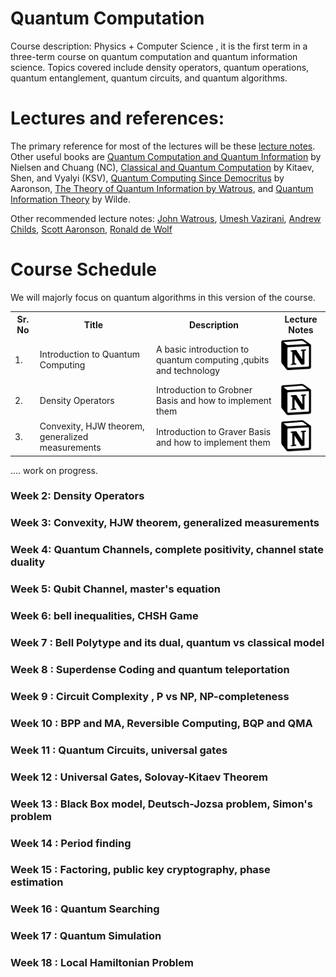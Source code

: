 # Quantum Computation
Course description: Physics + Computer Science , it is the first term in a three-term course on quantum computation and quantum information science. Topics covered include density operators, quantum operations, quantum entanglement, quantum circuits, and quantum algorithms.

# Lectures and references:
The primary reference for most of the lectures will be these [lecture notes](http://www.theory.caltech.edu/~preskill/ph219/index.html#lecture). Other useful books are [Quantum Computation and Quantum Information](http://www.amazon.com/gp/product/1107002176/ref=as_li_tf_il?ie=UTF8&camp=1789&creative=9325&creativeASIN=1107002176&linkCode=as2&tag=michaniels-20http://www.michaelnielsen.org/qcqi/) by Nielsen and Chuang (NC), [Classical and Quantum Computation](http://www.amazon.com/exec/obidos/tg/detail/-/082182161X/qid=1064887386/sr=8-3/ref=sr_8_3/102-1370066-0776166?v=glance&s=books&n=507846) by Kitaev, Shen, and Vyalyi (KSV), [Quantum Computing Since Democritus](http://www.amazon.com/Quantum-Computing-since-Democritus-Aaronson/dp/0521199565) by Aaronson, [The Theory of Quantum Information by Watrous](https://www.amazon.com/Theory-Quantum-Information-John-Watrous/dp/1107180562/), and [Quantum Information Theory](http://www.amazon.com/Quantum-Information-Theory-Mark-Wilde/dp/1107034256) by Wilde.

Other recommended lecture notes: [John Watrous](https://cs.uwaterloo.ca/~watrous/LectureNotes.html), [Umesh Vazirani](http://www.cs.berkeley.edu/~vazirani/quantum.html), [Andrew Childs](http://www.math.uwaterloo.ca/~amchilds/teaching/w08/co781.html), [Scott Aaronson](https://www.scottaaronson.com/blog/?p=3943), [Ronald de Wolf](https://arxiv.org/abs/1907.09415)



# Course Schedule
We will majorly focus on quantum algorithms in this version of the course.




<table class="tg">
  <tr>
    <th class="tg-yw4l"><b>Sr. No</b></th>
    <th class="tg-yw4l"><b>Title</b></th>
    <th class="tg-yw4l"><b>Description</b></th>
    <th class="tg-yw4l"><b>Lecture Notes</b></th>
    
  </tr>
  
  <tr>
    <td class="tg-yw4l">1.</td>
    <td class="tg-yw4l">Introduction to Quantum Computing</td>
    <td class="tg-yw4l">A basic introduction to quantum computing ,qubits and technology </td>
    <td class="tg-yw4l"><a href="https://vaulted-pelican-d82.notion.site/Week-1-Introduction-to-Quantum-Computing-Theory-b63706ed813d44a6aebb75fe9a5b2c46">
   <img src="https://github.com/MonitSharma/MonitSharma/blob/main/notion.svg" width="50" height="50" >
    
</a></td>
  </tr>
  
  <tr>
    <td class="tg-yw4l">2.</td>
    <td class="tg-yw4l">Density Operators</td>
    <td class="tg-yw4l">Introduction to Grobner Basis and how to implement them</td>
    <td class="tg-yw4l"><a href="https://vaulted-pelican-d82.notion.site/Quantum-Integer-Programming-Lecture-2-93ee20895beb4b14afc9da41f17b52a2">
   <img src="https://github.com/MonitSharma/MonitSharma/blob/main/notion.svg" width="50" height="50" >
    
  </tr>
  
  
  <tr>
    <td class="tg-yw4l">3.</td>
    <td class="tg-yw4l">Convexity, HJW theorem, generalized measurements</td>
    <td class="tg-yw4l">Introduction to Graver Basis and how to implement them</td>
    <td class="tg-yw4l"><a href="https://vaulted-pelican-d82.notion.site/Quantum-Integer-Programming-Lecture-3-4c0242a8b11146e3a7326de765ac13d6">
   <img src="https://github.com/MonitSharma/MonitSharma/blob/main/notion.svg" width="50" height="50" >
    
  </tr>


 
  </table> 
 

  
 
.... work on progress.

### Week 2: Density Operators

### Week 3: Convexity, HJW theorem, generalized measurements

### Week 4: Quantum Channels, complete positivity, channel state duality

### Week 5: Qubit Channel, master's equation


### Week 6: bell inequalities, CHSH Game

### Week 7 : Bell Polytype and its dual, quantum vs classical model

### Week 8 : Superdense Coding and quantum teleportation

### Week 9 : Circuit Complexity , P vs NP, NP-completeness

### Week 10 : BPP and MA, Reversible Computing, BQP and QMA

### Week 11 : Quantum Circuits, universal gates

### Week 12 : Universal Gates, Solovay-Kitaev Theorem

### Week 13 : Black Box model, Deutsch-Jozsa problem, Simon's problem

### Week 14 : Period finding

### Week 15 : Factoring, public key cryptography, phase estimation

### Week 16 : Quantum Searching

### Week 17 : Quantum Simulation

### Week 18 : Local Hamiltonian Problem

